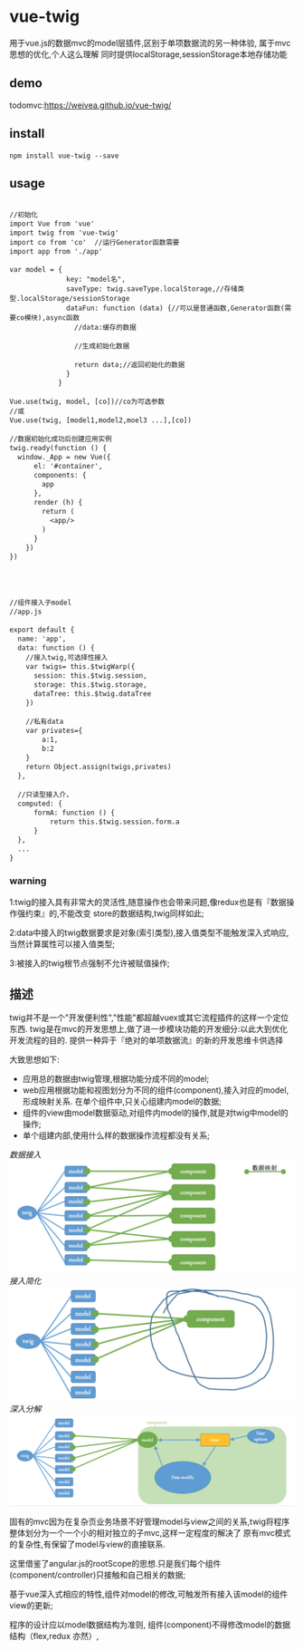# vue-twig
用于vue.js的数据mvc的model层插件,区别于单项数据流的另一种体验,
属于mvc思想的优化,个人这么理解
同时提供localStorage,sessionStorage本地存储功能

## demo
todomvc:https://weivea.github.io/vue-twig/

## install

```
npm install vue-twig --save
```

## usage


```

//初始化
import Vue from 'vue'
import twig from 'vue-twig'
import co from 'co'  //运行Generator函数需要
import app from './app'

var model = {
              key: "model名",
              saveType: twig.saveType.localStorage,//存储类型.localStorage/sessionStorage
              dataFun: function (data) {//可以是普通函数,Generator函数(需要co模块),async函数
                //data:缓存的数据

                //生成初始化数据

                return data;//返回初始化的数据
              }
            }

Vue.use(twig, model, [co])//co为可选参数
//或
Vue.use(twig, [model1,model2,moel3 ...],[co])

//数据初始化成功后创建应用实例
twig.ready(function () {
  window._App = new Vue({
      el: '#container',
      components: {
        app
      },
      render (h) {
        return (
          <app/>
        )
      }
    })
})




//组件接入子model
//app.js

export default {
  name: 'app',
  data: function () {
    //接入twig,可选择性接入
    var twigs= this.$twigWarp({
      session: this.$twig.session,
      storage: this.$twig.storage,
      dataTree: this.$twig.dataTree
    })

    //私有data
    var privates={
        a:1,
        b:2
    }
    return Object.assign(twigs,privates)
  },

  //只读型接入介，
  computed: {
      formA: function () {
          return this.$twig.session.form.a
      }
  },
  ...
}

```

### warning

1:twig的接入具有非常大的灵活性,随意操作也会带来问题,像redux也是有『数据操作强约束』的,不能改变
store的数据结构,twig同样如此;

2:data中接入的twig数据要求是对象(索引类型),接入值类型不能触发深入式响应,当然计算属性可以接入值类型;

3:被接入的twig根节点强制不允许被赋值操作;

## 描述

twig并不是一个"开发便利性","性能"都超越vuex或其它流程插件的这样一个定位东西.
twig是在mvc的开发思想上,做了进一步模块功能的开发细分:以此大到优化开发流程的目的.
提供一种异于『绝对的单项数据流』的新的开发思维卡供选择

大致思想如下:
+ 应用总的数据由twig管理,根据功能分成不同的model;
+ web应用根据功能和视图划分为不同的组件(component),接入对应的model,形成映射关系. 在单个组件中,只关心组建内model的数据;
+ 组件的view由model数据驱动,对组件内model的操作,就是对twig中model的操作;
+ 单个组建内部,使用什么样的数据操作流程都没有关系;

*数据接入*
![数据接入](./img/1.pic.jpg "数据接入")
*接入简化*
![接入简化](./img/3.pic.jpg "接入简化")
*深入分解*
![深入分解](./img/2.pic.jpg "深入分解")

固有的mvc因为在复杂页业务场景不好管理model与view之间的关系,twig将程序整体划分为一个一个小的相对独立的子mvc,这样一定程度的解决了
原有mvc模式的复杂性,有保留了model与view的直接联系.

这里借鉴了angular.js的rootScope的思想.只是我们每个组件(component/controller)只接触和自己相关的数据;

基于vue深入式相应的特性,组件对model的修改,可触发所有接入该model的组件view的更新;

程序的设计应以model数据结构为准则, 组件(component)不得修改model的数据结构（flex,redux 亦然）,

